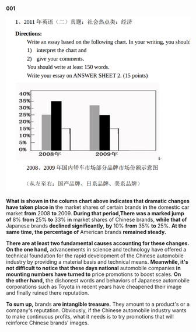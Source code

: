 **001**

![2011-write](/assets/img/write-2011.png)

**What is shown in the column chart above indicates that dramatic changes have taken place in** the market shares of certain brands **in** the domestic car market **from** 2008 **to** 2009.
**During that period,There was a marked jump of** 8% **from** 25% **to** 33% **in** market shares of Chinese brands, **while that of** Japanese brands **declined significantly**, **by** 10% **from** 35% **to** 25%.
**At the same time, the percentage of** American brands **remained steady.**


**There are at least two fundamental causes accounting for these changes.**
**On the one hand,** advancements in science and technology have offered a technical foundation for the rapid development of the Chinese automobile industry by providing a material basis and technical means.
**Meanwhile, it's not difficult to notice that these days national** automobile companies **in mounting numbers have turned to** price promotions to boost scales.
**On the other hand,** the dishonest words and behaviors of Japanese automobile corporations such as Toyota in recent years have cheapened their image and finally ruined there reputation.

**To sum up,** brands **are intangible treasure.**
They amount to a product's or a company's reputation.
Obviously, if the Chinese automobile industry wants to make continuous profits, what it needs is to try promotions that will reinforce Chinese brands' images.